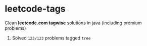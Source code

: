 # leetcode-tags

Clean **leetcode.com tagwise** solutions in java (including premium problems)

1) Solved `123/123` problems tagged `tree`

